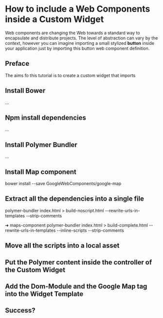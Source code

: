 # How to include a Web Components inside a Custom Widget

Web components are changing the Web towards a standard way to encapsulate and distribute projects. The level of abstraction can vary by the context, however you can imagine importing a small stylized **button** inside your application just by importing
this button web component definition.

## Preface

The aims fo this tutorial is to create a custom widget that imports 


## Install Bower

...

## Npm install dependencies
...

## Install Polymer Bundler
...

## Install Map component

bower install --save GoogleWebComponents/google-map

## Extract all the dependencies into a single file

polymer-bundler index.html > build-noscript.html --rewrite-urls-in-templates --strip-comments

➜  maps-component polymer-bundler index.html > build-complete.html --rewrite-urls-in-templates --inline-scripts --strip-comments


## Move all the scripts into a local asset

## Put the Polymer content inside the controller of the Custom Widget

## Add the Dom-Module and the Google Map tag into the Widget Template

## Success?
